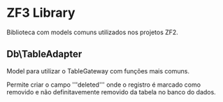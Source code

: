 # ZF3 Library

Biblioteca com models comuns utilizados nos projetos ZF2.

## Db\TableAdapter

Model para utilizar o TableGateway com funções mais comuns.

Permite criar o campo '''deleted''' onde o registro é marcado como removido e não definitavemente removido da tabela no banco do dados.

